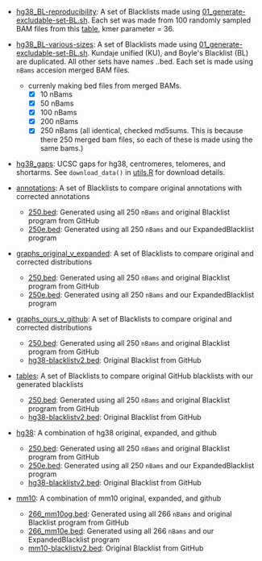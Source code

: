 - [hg38_BL-reproducibility](hg38_BL-reproducibility): A set of Blacklists made using [01_generate-excludable-set-BL.sh](../../Blacklist/hg38_BL-reproducibility). Each set was made from 100 randomly sampled BAM files from this [table](../../data/ENCODE-IDS/hg38.input_bams.txt), kmer parameter = 36.

- [hg38_BL-various-sizes](hg38_BL-various-sizes): A set of Blacklists made using [01_generate-excludable-set-BL.sh](../../Blacklist/hg38_BL-reproducibility). Kundaje unified (KU), and Boyle's Blacklist (BL) are duplicated. All other sets have names <version>.<nBams>.bed. Each set is made using `nBams` accesion merged BAM files.
    - currenly making bed files from merged BAMs.
        - [x] 10 nBams
        - [x] 50 nBams
        - [x] 100 nBams
        - [x] 200 nBams
        - [x] 250 nBams (all identical, checked md5sums. This is because there 250 merged bam files, so each of these is made using the same bams.)

- [hg38_gaps](hg38_gaps): UCSC gaps for hg38, centromeres, telomeres, and shortarms. See `download_data()` in [utils.R](../../utils.R) for download details.

- [annotations](annotations): A set of Blacklists to compare original annotations with corrected annotations
    - [250.bed](annotations/250.bed): Generated using all 250 `nBams` and original Blacklist program from GitHub
    - [250e.bed](annotations/250e.bed): Generated using all 250 `nBams` and our ExpandedBlacklist program

- [graphs_original_v_expanded](graphs_original_v_expanded): A set of Blacklists to compare original and corrected distributions
    - [250.bed](graphs_original_v_expanded/250.bed): Generated using all 250 `nBams` and original Blacklist program from GitHub
    - [250e.bed](graphs_original_v_expanded/250e.bed): Generated using all 250 `nBams` and our ExpandedBlacklist program

- [graphs_ours_v_github](graphs_ours_v_github): A set of Blacklists to compare original and corrected distributions
    - [250.bed](graphs_ours_v_github/250.bed): Generated using all 250 `nBams` and original Blacklist program from GitHub
    - [hg38-blacklistv2.bed](graphs_ours_v_github/hg38-blacklistv2.bed): Original Blacklist from GitHub

- [tables](tables): A set of Blacklists to compare original GitHub blacklists with our generated blacklists
    - [250.bed](tables/250.bed): Generated using all 250 `nBams` and original Blacklist program from GitHub
    - [hg38-blacklistv2.bed](tables/hg38-blacklistv2.bed): Original Blacklist from GitHub

- [hg38](hg38): A combination of hg38 original, expanded, and github
    - [250.bed](hg38/250.bed): Generated using all 250 `nBams` and original Blacklist program from GitHub
    - [250e.bed](hg38/250e.bed): Generated using all 250 `nBams` and our ExpandedBlacklist program
    - [hg38-blacklistv2.bed](hg38/hg38-blacklistv2.bed): Original Blacklist from GitHub

- [mm10](mm10): A combination of mm10 original, expanded, and github
    - [266_mm10og.bed](mm10/266_mm10og.bed): Generated using all 266 `nBams` and original Blacklist program from GitHub
    - [266_mm10e.bed](mm10/266_mm10e.bed): Generated using all 266 `nBams` and our ExpandedBlacklist program
    - [mm10-blacklistv2.bed](mm10/mm10-blacklistv2.bed): Original Blacklist from GitHub